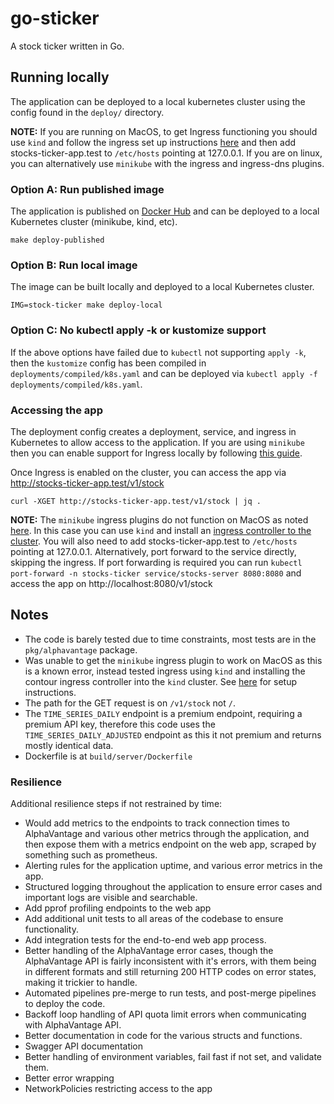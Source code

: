 # go-sticker

A stock ticker written in Go.

## Running locally

The application can be deployed to a local kubernetes cluster using
the config found in the `deploy/` directory.

**NOTE:** If you are running on MacOS, to get Ingress functioning you should use `kind` and follow the ingress
set up instructions [here](https://kind.sigs.k8s.io/docs/user/ingress) and then add stocks-ticker-app.test to `/etc/hosts`
pointing at 127.0.0.1. If you are on linux, you can alternatively use `minikube` with the ingress and ingress-dns plugins.

### Option A: Run published image

The application is published on 
[Docker Hub](https://hub.docker.com/repository/docker/tomatod4r/stock-ticker/general)
and can be deployed to a local Kubernetes cluster (minikube, kind, etc).

```
make deploy-published
```

### Option B: Run local image

The image can be built locally and deployed to a local Kubernetes cluster.
```
IMG=stock-ticker make deploy-local
```

### Option C: No kubectl apply -k or kustomize support
If the above options have failed due to `kubectl` not supporting `apply -k`, then the `kustomize` config has been 
compiled in `deployments/compiled/k8s.yaml` and can be deployed via `kubectl apply -f deployments/compiled/k8s.yaml`.

### Accessing the app

The deployment config creates a deployment, service, and ingress in
Kubernetes to allow access to the application. If you are using `minikube` then
you can enable support for Ingress locally by following 
[this guide](https://minikube.sigs.k8s.io/docs/handbook/addons/ingress-dns/#installation).

Once Ingress is enabled on the cluster, you can access the app via http://stocks-ticker-app.test/v1/stock
```
curl -XGET http://stocks-ticker-app.test/v1/stock | jq .
```

**NOTE:** The `minikube` ingress plugins do not function on MacOS as noted 
[here](https://minikube.sigs.k8s.io/docs/drivers/docker/#known-issues).
In this case you can use `kind` and install an [ingress controller to the cluster](https://kind.sigs.k8s.io/docs/user/ingress).
You will also need to add stocks-ticker-app.test to `/etc/hosts` pointing at 127.0.0.1.
Alternatively, port forward to the service directly, skipping the ingress. 
If port forwarding is required you can run `kubectl port-forward -n stocks-ticker service/stocks-server 8080:8080` and 
access the app on http://localhost:8080/v1/stock


## Notes
* The code is barely tested due to time constraints, most tests are in the `pkg/alphavantage` package.
* Was unable to get the `minikube` ingress plugin to work on MacOS as this is a known error, instead tested ingress
using `kind` and installing the contour ingress controller into the `kind` cluster. See 
[here](https://kind.sigs.k8s.io/docs/user/ingress) for setup instructions.
* The path for the GET request is on `/v1/stock` not `/`.
* The `TIME_SERIES_DAILY` endpoint is a premium endpoint, requiring a premium API key, therefore
this code uses the `TIME_SERIES_DAILY_ADJUSTED` endpoint as this it not premium and returns
mostly identical data.
* Dockerfile is at `build/server/Dockerfile`

### Resilience
Additional resilience steps if not restrained by time:
* Would add metrics to the endpoints to track connection times to AlphaVantage and various other metrics through the application, and
then expose them with a metrics endpoint on the web app, scraped by something such as prometheus.
* Alerting rules for the application uptime, and various error metrics in the app.
* Structured logging throughout the application to ensure error cases and important logs are visible and searchable.
* Add pprof profiling endpoints to the web app
* Add additional unit tests to all areas of the codebase to ensure functionality.
* Add integration tests for the end-to-end web app process.
* Better handling of the AlphaVantage error cases, though the AlphaVantage API is fairly inconsistent with it's errors, with them being
in different formats and still returning 200 HTTP codes on error states, making it trickier to handle.
* Automated pipelines pre-merge to run tests, and post-merge pipelines to deploy the code.
* Backoff loop handling of API quota limit errors when communicating with AlphaVantage API.
* Better documentation in code for the various structs and functions.
* Swagger API documentation
* Better handling of environment variables, fail fast if not set, and validate them.
* Better error wrapping
* NetworkPolicies restricting access to the app
